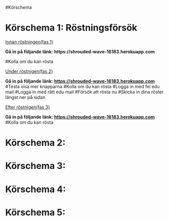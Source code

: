 #Körschema

<h1>Körschema 1: Röstningsförsök </h1>

<u>Innan röstningen(fas 1)</u>

<p><b>Gå in på följande länk: https://shrouded-wave-16183.herokuapp.com</b></p>
#Kolla om du kan rösta

<p><u>Under röstnigen(fas 2)</u></p>

<b>Gå in på följande länk: https://shrouded-wave-16183.herokuapp.com</b>
#Testa visa mer knapparna 
#Kolla om du kan rösta
#Logga in med fel edu mail
#Logga in med rätt edu mail
#Försök att rösta nu
#Skicka in dina röster längst ner på sidan

<u>Efter röstnigen(fas 3)</u>

<b>Gå in på följande länk: https://shrouded-wave-16183.herokuapp.com</b>
#Kolla om du kan rösta

<h1>Körschema 2:  </h1> 
 
<h1>Körschema 3:  </h1> 

<h1>Körschema 4:  </h1> 

<h1>Körschema 5:  </h1> 




